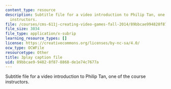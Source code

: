 ```yaml
---
content_type: resource
description: Subtitle file for a video introduction to Philip Tan, one of the course
  instructors.
file: /courses/cms-611j-creating-video-games-fall-2014/89bbcae994828f878868de1e74c7677a_RY0X1oEQbb0.srt
file_size: 3034
file_type: application/x-subrip
learning_resource_types: []
license: https://creativecommons.org/licenses/by-nc-sa/4.0/
ocw_type: OCWFile
resourcetype: Other
title: 3play caption file
uid: 89bbcae9-9482-8f87-8868-de1e74c7677a
---
```

Subtitle file for a video introduction to Philip Tan, one of the course instructors.